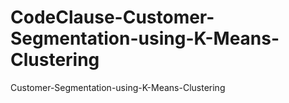 # CodeClause-Customer-Segmentation-using-K-Means-Clustering
Customer-Segmentation-using-K-Means-Clustering
